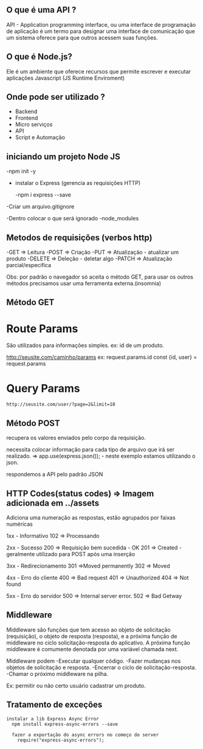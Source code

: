 ## O que é uma API ?

API - Application programming interface, ou uma interface de programação de aplicação é um termo para designar uma interface de comunicação que um sistema oferece para que outros acessem suas funções.


## O que é Node.js?

Ele é um ambiente que oferece recursos que permite escrever e executar aplicações Javascript (JS Runtime Enviroment)

## Onde pode ser utilizado ?

- Backend
- Frontend
- Micro serviços
- API
- Script e Automação

## iniciando um projeto Node JS

-npm init -y

- instalar o Express (gerencia as requisições HTTP)

  -npm i express --save

-Criar um arquivo.gitignore

  -Dentro colocar o que será ignorado
  -node_modules

## Metodos de requisições (verbos http)
  -GET => Leitura
  -POST => Criação
  -PUT => Atualização - atualizar um produto
  -DELETE => Deleção - deletar algo
  -PATCH => Atualização parcial/especifica

  Obs: por padrão o navegador só aceita o método GET, para usar os outros métodos precisamos usar uma ferramenta externa.(insomnia)

## Método GET

  # Route Params

  São utilizados para informações simples.
  ex: id de um produto.

  http://seusite.com/caminho/params
  ex: request.params.id
  const {id, user} = request.params

  # Query Params

    http://seusite.com/user/?page=2&limit=10

## Método POST

recupera os valores enviados pelo corpo da requisição.

necessita colocar informação para cada tipo de arquivo que irá ser realizado. => app.use(express.json()); - neste exemplo estamos utilizando o json.

respondemos a API pelo padrão JSON

## HTTP Codes(status codes) => Imagem adicionada em ../assets

  Adiciona uma numeração as respostas, estão agrupados por faixas numéricas

  1xx - Informativo
    102 => Processando

  2xx - Sucesso
    200 => Requisição bem sucedida - OK
    201 => Created - geralmente utilizado para POST após uma inserção

  3xx - Redirecionamento
    301 =>Moved permanently
    302 => Moved

  4xx - Erro do cliente
    400 => Bad request
    401 => Unauthorized
    404 => Not found

  5xx - Erro do servidor
    500 => Internal server error.
    502 => Bad Getway

## Middleware

  Middleware são funções que tem acesso ao objeto de
  solicitação (requisição), o objeto de resposta (resposta), e a
  próxima função de middleware no ciclo solicitação-resposta do
  aplicativo.
  A próxima função middleware é comumente denotada por uma
  variável chamada next.

 Middleware podem
  -Executar qualquer código.
  -Fazer mudanças nos objetos de solicitação e resposta.
  -Encerrar o ciclo de solicitação-resposta.
  -Chamar o próximo middleware na pilha.

  Ex: permitir ou não certo usuário cadastrar um produto.

  ## Tratamento de exceções

    instalar a lib Express Async Error
      npm install express-async-errors --save

      fazer a exportação do async errors no começo do server
        require("express-async-errors");


